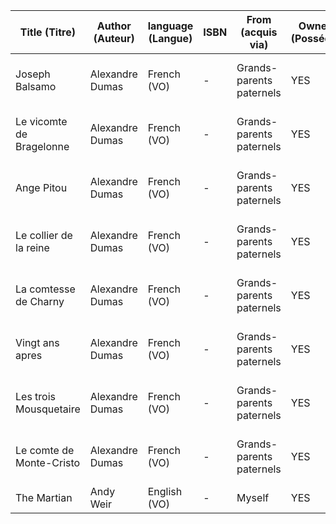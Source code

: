 <!--| test | john | English (VO) | - | PC | yes | no | no | aaa|
| test | john | English (trad. Bill) | - | PC | yes | no | no | aaa| -->

| Title (Titre) | Author (Auteur) | language (Langue) | ISBN | From (acquis via) | Owned (Possédé) | Read (Lu) | State (Situation) | Notes |
| - | - | - | - | - | - | - | - | - |
| Joseph Balsamo | Alexandre Dumas | French (VO) | - | Grands-parents paternels | YES | NO | Avignon | 4 livres, Belle collection Auteur |
| Le vicomte de Bragelonne | Alexandre Dumas | French (VO) | - | Grands-parents paternels | YES | NO | Avignon | 6 livres, Belle collection Auteur |
| Ange Pitou | Alexandre Dumas | French (VO) | - | Grands-parents paternels | YES | NO | Avignon | 2 livres, Belle collection Auteur |
| Le collier de la reine | Alexandre Dumas | French (VO) | - | Grands-parents paternels | YES | NO | Avignon | 2 livres, Belle collection Auteur |
| La comtesse de Charny | Alexandre Dumas | French (VO) | - | Grands-parents paternels | YES | NO | Avignon | 4 livres, Belle collection Auteur |
| Vingt ans apres | Alexandre Dumas | French (VO) | - | Grands-parents paternels | YES | NO | Avignon | 2 livres, Belle collection Auteur |
| Les trois Mousquetaire | Alexandre Dumas | French (VO) | - | Grands-parents paternels | YES | NO | Avignon | 2 livres, Belle collection Auteur |
| Le comte de Monte-Cristo | Alexandre Dumas | French (VO) | - | Grands-parents paternels | YES | NO | Avignon | 4 livres, Belle collection Auteur |
| The Martian | Andy Weir | English (VO) | - | Myself | YES | YES | Preté Papa | |

